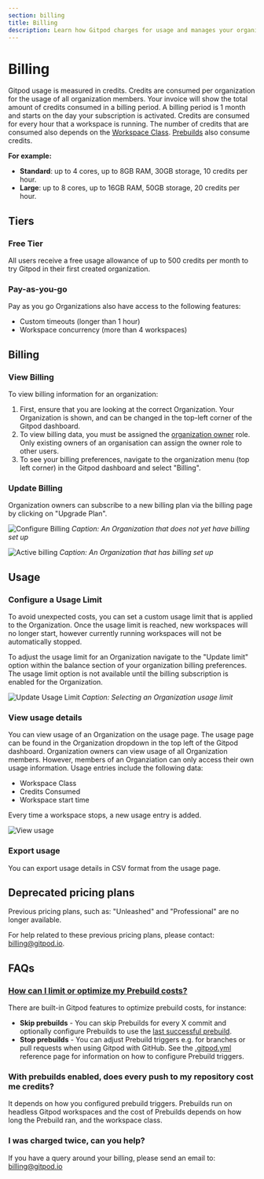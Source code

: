 ```yaml
---
section: billing
title: Billing
description: Learn how Gitpod charges for usage and manages your organization's billing.
---
```


# Billing

Gitpod usage is measured in credits. Credits are consumed per organization for the usage of all organization members. Your invoice will show the total amount of credits consumed in a billing period. A billing period is 1 month and starts on the day your subscription is activated. Credits are consumed for every hour that a workspace is running. The number of credits that are consumed also depends on the [Workspace Class](/docs/configure/workspaces/workspace-classes#workspace-classes). [Prebuilds](/docs/configure/projects/prebuilds) also consume credits.

<!-- TODO: Do we bill partial hours? -->
<!-- TODO: Should we explain classes here? -->

**For example:**

-   **Standard**: up to 4 cores, up to 8GB RAM, 30GB storage, 10 credits per hour.
-   **Large**: up to 8 cores, up to 16GB RAM, 50GB storage, 20 credits per hour.

## Tiers

### Free Tier

All users receive a free usage allowance of up to 500 credits per month to try Gitpod in their first created organization.

### Pay-as-you-go

Pay as you go Organizations also have access to the following features:

-   Custom timeouts (longer than 1 hour)
-   Workspace concurrency (more than 4 workspaces)

## Billing

### View Billing

To view billing information for an organization:

1. First, ensure that you are looking at the correct Organization. Your Organization is shown, and can be changed in the top-left corner of the Gitpod dashboard.
2. To view billing data, you must be assigned the [organization owner](/docs/configure/orgs/members) role. Only existing owners of an organisation can assign the owner role to other users.
3. To see your billing preferences, navigate to the organization menu (top left corner) in the Gitpod dashboard and select "Billing".

### Update Billing

Organization owners can subscribe to a new billing plan via the billing page by clicking on "Upgrade Plan".

![Configure Billing](/images/docs/billing/configure-org-billing.png)
_Caption: An Organization that does not yet have billing set up_

<!-- TODO: Can we make these smaller? -->

![Active billing](/images/docs/billing/active-org-billing.png)
_Caption: An Organization that has billing set up_

## Usage

### Configure a Usage Limit

To avoid unexpected costs, you can set a custom usage limit that is applied to the Organization. Once the usage limit is reached, new workspaces will no longer start, however currently running workspaces will not be automatically stopped.

To adjust the usage limit for an Organization navigate to the "Update limit" option within the balance section of your organization billing preferences. The usage limit option is not available until the billing subscription is enabled for the Organization.

![Update Usage Limit](/images/docs/billing/update-usage-limit-2.png)
_Caption: Selecting an Organization usage limit_

### View usage details

You can view usage of an Organization on the usage page. The usage page can be found in the Organization dropdown in the top left of the Gitpod dashboard. Organization owners can view usage of all Organization members. However, members of an Organziation can only access their own usage information. Usage entries include the following data:

-   Workspace Class
-   Credits Consumed
-   Workspace start time

<!-- TODO: Is this start time? -->
<!-- TODO: Double check why usage is open on Gitpod Cloud -->

Every time a workspace stops, a new usage entry is added.

<!-- TODO: Is this true? -->

![View usage](/images/docs/billing/view-org-usage-details.png)

### Export usage

You can export usage details in CSV format from the usage page.

## Deprecated pricing plans

Previous pricing plans, such as: "Unleashed" and "Professional" are no longer available.

For help related to these previous pricing plans, please contact: billing@gitpod.io.

## FAQs

### [How can I limit or optimize my Prebuild costs?](https://discord.com/channels/816244985187008514/1070648758716600371)

<!-- DISCORD_BOT_FAQ - DO NOT REMOVE -->

There are built-in Gitpod features to optimize prebuild costs, for instance:

-   **Skip prebuilds** - You can skip Prebuilds for every X commit and optionally configure Prebuilds to use the [last successful prebuild](https://www.gitpod.io/docs/configure/projects/last-successful-prebuild).
-   **Stop prebuilds** - You can adjust Prebuild triggers e.g. for branches or pull requests when using Gitpod with GitHub. See the [.gitpod.yml](https://www.gitpod.io/docs/references/gitpod-yml/#github) reference page for information on how to configure Prebuild triggers.

<!-- TODO: Should this be on the Prebuild page? -->

### With prebuilds enabled, does every push to my repository cost me credits?

It depends on how you configured prebuild triggers. Prebuilds run on headless Gitpod workspaces and the cost of Prebuilds depends on how long the Prebuild ran, and the workspace class.

### I was charged twice, can you help?

If you have a query around your billing, please send an email to: billing@gitpod.io
